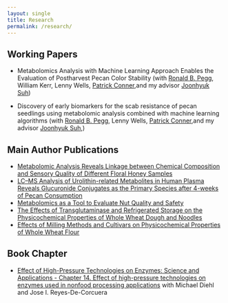 ```yaml
---
layout: single
title: Research
permalink: /research/
---
```


## Working Papers

* Metabolomics Analysis with Machine Learning Approach Enables the Evaluation of Postharvest Pecan Color Stability (with [Ronald B. Pegg](https://scholar.google.com/citations?hl=en&user=EDDiqYgAAAAJ&view_op=list_works&sortby=pubdate), William Kerr, Lenny Wells, [Patrick Conner](https://scholar.google.com/citations?hl=ko&user=OG_3ojIAAAAJ&view_op=list_works&sortby=pubdate),and my advisor [Joonhyuk Suh](https://scholar.google.com/citations?user=Xxs0MeIAAAAJ&hl=ko&oi=ao))

* Discovery of early biomarkers for the scab resistance of pecan seedlings using metabolomic analysis combined with machine learning algorithms (with [Ronald B. Pegg](https://scholar.google.com/citations?hl=en&user=EDDiqYgAAAAJ&view_op=list_works&sortby=pubdate), Lenny Wells, [Patrick Conner](https://scholar.google.com/citations?hl=ko&user=OG_3ojIAAAAJ&view_op=list_works&sortby=pubdate),and my advisor [Joonhyuk Suh](https://scholar.google.com/citations?hl=ko&user=Xxs0MeIAAAAJ),)

## Main Author Publications

* [Metabolomic Analysis Reveals Linkage between Chemical Composition and Sensory Quality of Different Floral Honey Samples](https://doi.org/10.1016/j.foodres.2023.113454)
* [LC–MS Analysis of Urolithin-related Metabolites in Human Plasma Reveals Glucuronide Conjugates as the Primary Species after 4-weeks of Pecan Consumption](https://doi.org/10.31665/JFB.2023.18336)
* [Metabolomics as a Tool to Evaluate Nut Quality and Safety](https://doi.org/10.1016/j.tifs.2022.11.002)
* [The Effects of Transglutaminase and Refrigerated Storage on the Physicochemical Properties of Whole Wheat Dough and Noodles](https://doi.org/10.3390/foods10071675)
* [Effects of Milling Methods and Cultivars on Physicochemical Properties of Whole Wheat Flour](https://doi.org/10.1155/2019/3416905)

## Book Chapter
* [Effect of High-Pressure Technologies on Enzymes: Science and Applications - Chapter 14. Effect of high-pressure technologies on enzymes used in nonfood processing applications](https://doi.org/10.1016/B978-0-323-98386-0.00007-5) with Michael Diehl and Jose I. Reyes-De-Corcuera

